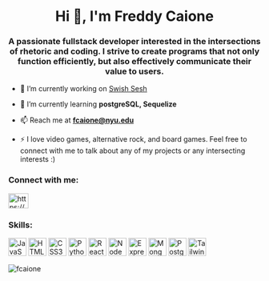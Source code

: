 <h1 align="center">Hi 👋, I'm Freddy Caione</h1>
<h3 align="center">A passionate fullstack developer interested in the intersections of rhetoric and coding. I strive to create programs that not only function efficiently, but also effectively communicate their value to users. </h3>

- 🔭 I’m currently working on [Swish Sesh](https://swish-sesh.herokuapp.com/)

- 🌱 I’m currently learning **postgreSQL, Sequelize**

<!-- - 👨‍💻 All of my projects are available at [frederickcaione.com](frederickcaione.com) -->

- 📫 Reach me at **fcaione@nyu.edu**

- ⚡ I love video games, alternative rock, and board games. Feel free to connect with me to talk about any of my projects or any intersecting interests :)

<h3 align="left">Connect with me:</h3>
<p align="left">
<a href="https://linkedin.com/in/https://www.linkedin.com/in/frederickcaione/" target="blank"><img align="center" src="https://raw.githubusercontent.com/rahuldkjain/github-profile-readme-generator/master/src/images/icons/Social/linked-in-alt.svg" alt="https://www.linkedin.com/in/frederickcaione/" height="30" width="40" /></a>
</p>


<h3 align="left">Skills:</h3>
<p align="left"> 
<a href="https://developer.mozilla.org/en-US/docs/Web/JavaScript" target="_blank" rel="noreferrer"><img src="https://raw.githubusercontent.com/danielcranney/readme-generator/main/public/icons/skills/javascript-colored.svg" width="36" height="36" alt="JavaScript" /></a>
<a href="https://developer.mozilla.org/en-US/docs/Glossary/HTML5" target="_blank" rel="noreferrer"><img src="https://raw.githubusercontent.com/danielcranney/readme-generator/main/public/icons/skills/html5-colored.svg" width="36" height="36" alt="HTML5" /></a>
<a href="https://developer.mozilla.org/en-US/search?q=CSS3" target="_blank" rel="noreferrer"><img src="https://raw.githubusercontent.com/danielcranney/readme-generator/main/public/icons/skills/css3-colored.svg" width="36" height="36" alt="CSS3" /></a>
<a href="https://www.python.org/" target="_blank" rel="noreferrer"><img src="https://raw.githubusercontent.com/danielcranney/readme-generator/main/public/icons/skills/python-colored.svg" width="36" height="36" alt="Python" /></a>
<a href="https://reactjs.org/" target="_blank" rel="noreferrer"><img src="https://raw.githubusercontent.com/danielcranney/readme-generator/main/public/icons/skills/react-colored.svg" width="36" height="36" alt="React" /></a>
<a href="https://nodejs.org/en/" target="_blank" rel="noreferrer"><img src="https://raw.githubusercontent.com/danielcranney/readme-generator/main/public/icons/skills/nodejs-colored.svg" width="36" height="36" alt="NodeJS" /></a>
<a href="https://expressjs.com/" target="_blank" rel="noreferrer"><img src="https://raw.githubusercontent.com/danielcranney/readme-generator/main/public/icons/skills/express-colored-dark.svg" width="36" height="36" alt="Express" /></a>
<a href="https://www.mongodb.com/" target="_blank" rel="noreferrer"><img src="https://i.imgur.com/zd1jdKt.png" width="36" height="36" alt="MongoDB" /></a>
<a href="https://www.postgresql.org/" target="_blank" rel="noreferrer"><img src="https://raw.githubusercontent.com/danielcranney/readme-generator/main/public/icons/skills/postgresql-colored.svg" width="36" height="36" alt="PostgreSQL" /></a>
<a href="https://tailwindui.com/" target="_blank" rel="noreferrer"><img src="https://i.imgur.com/ylWaFtA.png" width="36" height="36" alt="Tailwind" /></a>
</p>
  
  
  

<p><img align="center" src="https://github-readme-stats.vercel.app/api/top-langs?username=fcaione&show_icons=true&locale=en&layout=compact" alt="fcaione" /></p>
<!--
**fcaione/fcaione** is a ✨ _special_ ✨ repository because its `README.md` (this file) appears on your GitHub profile.

Here are some ideas to get you started:

- 🔭 I’m currently working on ...
- 🌱 I’m currently learning ...
- 👯 I’m looking to collaborate on ...
- 🤔 I’m looking for help with ...
- 💬 Ask me about ...
- 📫 How to reach me: ...
- 😄 Pronouns: ...
- ⚡ Fun fact: ...
-->

